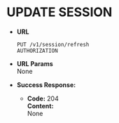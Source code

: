 # UPDATE SESSION

- **URL**

  `PUT /v1/session/refresh` <br/>
  `AUTHORIZATION`

- **URL Params** <br/>
  None

- **Success Response:**

  - **Code:** 204 <br/>
    **Content:** <br/>
    None
